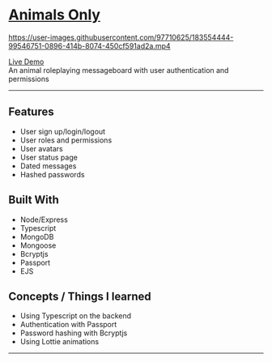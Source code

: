 # [Animals Only](https://animals-only.herokuapp.com/)
https://user-images.githubusercontent.com/97710625/183554444-99546751-0896-414b-8074-450cf591ad2a.mp4

[Live Demo](https://animals-only.herokuapp.com/)</br>
An animal roleplaying messageboard with user authentication and permissions 

---

## Features
- User sign up/login/logout
- User roles and permissions
- User avatars
- User status page
- Dated messages
- Hashed passwords
## Built With
- Node/Express
- Typescript
- MongoDB
- Mongoose
- Bcryptjs
- Passport
- EJS
## Concepts / Things I learned
- Using Typescript on the backend
- Authentication with Passport
- Password hashing with Bcryptjs
- Using Lottie animations

---
